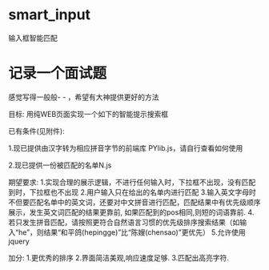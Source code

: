 # smart_input
输入框智能匹配
# 记录一个面试题
感觉写得一般般- - ，希望有大神提供更好的方法

目标: 用纯WEB页面实现一个如下的智能提示搜索框


已有条件(见附件):

1.现已提供由汉字转为相应拼音字节的前端库 PYlib.js，请自行查看如何使用

2.现已提供一份被匹配的名单N.js

期望要求:
1.实现合理的展示逻辑，不进行任何输入时，下拉框不出现，没有匹配到时，下拉框也不出现
2.用户输入只在给出的名单内进行匹配
3.输入英文字母时不但要匹配名单中的英文词，还要对中文拼音进行匹配，匹配结果中有优先级顺序展示，发生英文词匹配的结果更靠前, 如果匹配到的pos相同,则短的词语靠前.
4.若只发生拼音匹配，请按照更符合自然语言习惯的优先级排序搜索结果（如输入“he”，则结果“和平鸽(hepingge)”比“陈嫂(chensao)”更优先）
5.允许使用jquery

加分:
1.更优秀的排序
2.界面简洁美观,响应速度足够.
3.匹配出高亮字符.
